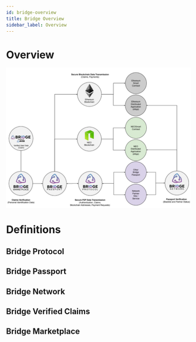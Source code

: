 ```yaml
---
id: bridge-overview
title: Bridge Overview
sidebar_label: Overview
---
```


# Overview
<img src='https://github.com/bridge-protocol/bridge-protocol-js/blob/ethereum-publishing/docs/images/bridge_overview-v2.5.jpg?raw=true'>

# Definitions
## Bridge Protocol

## Bridge Passport

## Bridge Network

## Bridge Verified Claims

## Bridge Marketplace
